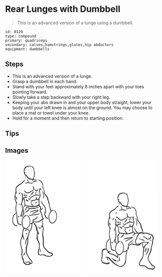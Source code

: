 # Rear Lunges with Dumbbell
> This is an advanced version of a lunge using a dumbbell.

``` 
id: 0129 
type: compound 
primary: quadriceps 
secondary: calves,hamstrings,glutes,hip abductors 
equipment: dumbbells 
``` 

## Steps

 - This is an advanced version of a lunge.
 - Grasp a dumbbell in each hand.
 - Stand with your feet approximately 8 inches apart with your toes pointing forward.
 - Slowly take a step backward with your right leg.
 - Keeping your abs drawn in and your upper body straight, lower your body until your left knee is almost on the ground. You may choose to place a mat or towel under your knee.
 - Hold for a moment and then return to starting position.

## Tips


## Images

<svg width="184pt" height="275pt" viewBox="0 0 184 275" xmlns="http://www.w3.org/2000/svg">
  <g fill="#FFF">
    <path d="M0 0h184v275H0V0m47.44 19.42c-3.13 3.88-2.12 9.03-1.52 13.55-.05 2.21 1.66 3.75 2.84 5.41-.14 3.61.05 7.23.73 10.79.01-3.61.31-7.21.09-10.82 2.71 1.83 3.43 5.17 5.54 7.47 3.32 2.15 7.23 3.26 11.17 3.35.44 1.47.96 2.92 1.53 4.35-.86 1.21-1.44 2.8-2.93 3.37-2.73-.72-5.44-1.48-8.26-1.79.46-3.47-2.01-6.16-3.85-8.79-.05.09-.16.28-.22.37 1.26 2.83 2.3 5.75 3.22 8.71-2.71.53-5.42 1-8.12 1.58 2.55 1.86 5.5.22 8.29.06 3.41-.36 6.57 1.39 9.97 1.22.45-1.03.91-2.05 1.37-3.08 3.29-1.08 6.65-2.01 10.14-2.09-2.64-3.24-6.48-.69-9.52.33.05-1.45.09-2.91.11-4.36 2.74.84 5.58 1.26 8.44 1.32l.06-1.54c-2.5-.14-5-.35-7.46-.81 1.79-4.08 2.19-8.56 2.99-12.89.73-4.19-1.63-8.04-1.93-12.15-.17-4.13-4.04-7.52-8.08-7.62-5.07-.47-11.19-.37-14.6 4.06m-8.89 38.4c-4.1 1.94-8.14 4.23-11.24 7.6-2.63 3.61-2.35 8.27-1.84 12.46-1.64 5.18-2.79 10.59-2.73 16.04-.06 5.28 5.05 9.56 3.51 14.97-1.54 6.66-1.57 13.69.39 20.27-8.17 4.12-10.24 14.59-8.63 22.88.99 5.11 5.19 11.01 11.11 9.55.12-.49.35-1.46.46-1.95-1.81.01-3.87.64-5.42-.63-3.61-2.76-5.42-7.5-5.18-11.98-.33-6.5 2.8-12.93 8.08-16.71 1.44 4.27.34 8.73.81 13.08 1.17 3.85 1.9 7.81 2.1 11.84 2.49 2.88 6.26 3.61 9.79 4.45-.25-.81-.51-1.61-.76-2.41-2.25-.78-4.99-.79-6.79-2.46-.54-4.07-1.43-8.06-2.73-11.96.41-5.39-.23-10.75-1.76-15.93-2.23-8.2-.43-16.64 1.33-24.73-.43.22-1.3.65-1.73.86-1.33-3.81-2.91-7.59-3.29-11.65.59.17 1.78.52 2.37.69-.11 2.21.13 4.44 1.09 6.45.4-1.68 1.08-3.35.99-5.11-.35-2.22-3.24-2.73-3.62-4.89.08-2.71.52-5.41 1.31-8.01l2 2.8c-.25-5-2.45-10.34-.32-15.19 2.71-4.14 7.35-6.37 11.5-8.75 3.1-3.49 6.95-6.36 9.58-10.25-4.54 1.37-7.08 5.62-10.38 8.67m39.93-8.64c3.97 2.25 9.18 3.6 10.9 8.35 2.51 3.88.1 8.8 2.39 12.7 1.57 3.02 2.35 6.37 2.37 9.78.22 5.23 5.8 7.7 7.12 12.52 1.88 5.96 3.73 11.96 5.39 17.99.31 4.63 2.12 8.9 3.28 13.34.43 0 1.29.01 1.72.02-5.21 5.59-7.31 13.64-5.83 21.1.65 3.64 2.18 7.63 5.63 9.44 2.78 1.47 6.27.63 8.43-1.55 4.69-4.58 6.36-11.52 5.83-17.9-.49-4.17-1.87-8.78-5.59-11.18-2.32-1.13-5.62-1.94-7.54.39-2.14-4.2-4.09-8.58-4.37-13.36-.31-5.68-2.97-10.82-3.87-16.39-.7-3.92-3.34-7-6.08-9.71-2.73-2.51-2.57-6.44-3.37-9.77-.44-2.78-1.96-5.2-2.67-7.89-.24-3.77.2-7.86-1.99-11.18-1.97-4.42-6.98-7.18-11.75-6.7M67.02 63.3c.58 3.85 2.3 7.64.73 11.52-3.71.96-7.1 2.61-10.26 4.75-4.81 2.05-8.34-2.56-11.96-4.84.56 3.77 4.39 5.85 7.62 7.11 4.93 1.42 7.99-3.6 12.38-4.52 2.39-.35 3.62-2.42 4.28-4.53 1.74-3.34-.77-6.92-2.79-9.49m15 11.56c.55 4.71 2.61 9.31 1.83 14.12-.76 2.73-2.53 5.02-3.89 7.48-.82-.03-2.48-.09-3.3-.11 0-.81.01-2.43.01-3.24-.66-1.04-1.31-2.08-1.94-3.14-.03 2.55.19 5.26-1.13 7.57-2.81.8-6.04-.18-8.49 1.9-1.3-.46-2.61-.9-3.92-1.32 1.29 1.22 2.48 3.72 4.65 2.72 3.45-1.01 7.28-.96 10.18-3.36l2.88 1.23 1.71-2.35c.19 4.43 1.13 8.79 1.19 13.22-5.97 2.64-12.74 4.67-19.26 3-4.63-.76-9.53-.18-13.62-2.98-.75-5.44-.28-11.19-3.33-16.06 2.62-.92 5.49-.49 8.21-.67-.76-.73-1.55-1.41-2.38-2.04-2.03.34-4.06.85-6.05-.08-.79 1.22-1.29 2.57-1.67 3.97l-.89.49c.03-3.1.45-6.19.24-9.29-.22-2.11-.98-4.87-3.73-4.25.61 2.41 2.38 4.63 1.88 7.23-.49 4.07-.1 8.18-.49 12.26-1.23 3.73-3.59 7.09-3.94 11.11.82-1.15 1.64-2.3 2.45-3.45 2.62 5.9 3.03 12.89.65 18.93-.97 2.69-.29 5.73-1.7 8.29-.18-1.19-.54-3.57-.72-4.75-.99 2.95-.36 6 .69 8.84.4-1.73.85-3.44 1.56-5.06.48 2.29 1.45 4.44 2.73 6.4.76-3.57-1.55-6.91-1.21-10.5.53-3.36 2.15-6.51 2.02-9.96.28-4.81-1.02-9.51-2.86-13.9 1.57-3.56 2.33-7.39 3.66-11.04l.39-.68c3.01 4.53 2.44 9.94 2.81 15.08-1.03 1.64-2.14 3.25-3.01 4.99-.34 7.7-.17 15.42-.41 23.13 3.16-5.32 2.65-11.91 1.1-17.65-.93-2.57.48-5.12 1.04-7.59l2.15.6-.12-2.96c2.56 1.29 5.02 3.17 8.01 3.16 4.35.09 8.59 1.3 12.93 1.26 4.26-.59 8.53-1.53 12.52-3.17 1.12 1.25 2.31 2.42 3.56 3.53.09 2.74-.66 5.38-1.03 8.06 1.65 4.54 4.17 8.81 4.75 13.68.16 2.21 1.34 4.09 2.51 5.91-4.38 1.72-7.16 6.12-11.9 7.1-3.41 1.2-6.81-.56-10.12-1.23 1.49 2.14 4.11 3.6 6.75 3.41 5.33-.23 10.36-2.76 14.08-6.52.06 4.71.41 9.41.5 14.12-.47-.21-1.41-.64-1.88-.86-.75 2.41-.79 6.05-3.68 6.93-2.57-.8-3.79-3.34-5.08-5.46.52 2.5 1.18 5.29 3.51 6.74 3.36.8 5.11-2.86 6.53-5.18.71 1.53 1.72 2.99 1.97 4.68-.06 2.96-1.39 5.76-1.28 8.74.12 3.37-1.13 6.73-.21 10.07 1.13 4.94 1.4 10.04 1.02 15.1-.41 4.42 1.01 8.7 2.04 12.93.93 1.54 2.5 2.55 3.73 3.83 2.8 2.51 4.56 6.05 7.77 8.13 2.92 2.3 7.67 1.23 9.5 5-1.88 1.06-3.64 2.34-5.62 3.2-2.67.14-5.33-.45-8.01-.34-2.68-1.7-5.55-3.53-8.89-3.06-3.23-.27-7.18 1.42-9.87-1-.87-4.93.7-9.94 1.67-14.76.21-6.01.88-12.7-2.93-17.82-2.3-5.96-2.82-12.75-1.41-19.02.35 1.54.72 3.07 1.11 4.61 3.33-3.1-.21-6.78-1.38-9.97-1.61-3.05-.37-6.78-2.19-9.73-2.33-3.79-3.95-8.4-8.18-10.52.11-1.92.18-3.84.25-5.76 2.02-.92 4.12-1.72 6.36-1.95 1.93-2.41 3.29-5.25 3.75-8.32-1.76 1.98-3.19 4.21-4.5 6.5-2.43.59-5.03 1.02-7.13 2.46-1.46 2.27.56 6.15-2.23 7.75-1.52 1.13-3.27 1.89-4.91 2.83 1.36-6.55.8-14.33-4.18-19.29-2.52-1.64-6.22-2.63-8.77-.52-5.22 4.27-7.23 11.34-7.41 17.85.59 4.27 1.33 9.23 4.97 12.05-3.38 5.69-3.31 12.46-4.13 18.82-1.75 5.23-3.93 10.43-4.53 15.97-.01 6.24 2.46 12.11 3.51 18.19.53 4.04.29 8.2-.7 12.15.65 2.26 1.47 4.51 1.57 6.89.16 3.13 2.41 5.67 2.75 8.78-.09 6.31 7.09 9.61 12.61 8.98 3.1.07 5.07-2.82 8.09-3.03 2.52-.19 2.13-3.06 1.75-4.83-1.3-2.25-2.7-4.49-4.61-6.29-2.72-2.54-3.99-6.13-5.98-9.19-3.79-6.17-3.03-13.8-2.19-20.67.34-3.45 2.45-6.42 2.87-9.85.29-4.38-.17-8.78.07-13.16.48-4.45 2.4-8.55 3.64-12.81.66-2.79 2.87-4.8 3.94-7.41 1.7-4.18 2.14-8.72 2.39-13.18.84-.78 1.69-1.56 2.53-2.34 1.93 5.09 6.83 9.07 6.47 14.88-.42 3.82 3.68 6.61 2.56 10.41-1.05 4.48-.93 9.09-1.38 13.63 1.91 5 5.26 9.5 5.93 14.93 1.57 8.04-4.55 15.62-1.97 23.63 2.8 2.32 6.58 2.38 9.96 1.63 4.45-1.27 7.55 3.43 11.82 3.36 2.8.11 5.78 1.03 8.38-.46 1.85-.97 4.55-1.23 5.32-3.48 1.56-2.28-1.5-3.95-2.63-5.65-5.45.31-9.32-3.7-12.44-7.61-1.66-2.39-5.23-3.35-5.71-6.47-2.41-9.17.31-18.93-2.59-28.03.08-4.68-.5-9.52 1.08-14.03 1.3-3.47-1.9-6.44-1.57-9.88.22-4.69-.19-9.37-.9-14 1.04-.49 2.09-.99 3.13-1.5-1.02-2.25-2.82-4.16-3.22-6.67-.86-6.13-4.93-11.39-4.89-17.71.59.74 1.18 1.5 1.76 2.26 1.73-1.71 4.11-3.05 4.74-5.58-1.96.84-3.68 2.13-4.95 3.86-.48-1.99-.57-4.04-.82-6.06-1.07-1.19-2.68-2.15-2.85-3.89-.97-4.54-.88-9.22-.75-13.85.05-3.47 2.55-6.32 2.86-9.74-.57-4.86-2.61-9.58-1.62-14.54 1.58.44 3.17.88 4.78 1.23-1-1.21-2.12-2.31-3.26-3.39-.19-.67-.58-2.03-.77-2.7-1 2.37-1.95 4.77-3.02 7.12m-11.25-2.68c.58 5.39 8.79 4.24 11.02.62-2.13.25-4.19.84-6.21 1.53-1.59-.74-3.18-1.5-4.81-2.15m19.03 3.19c.28 3.74 2.15 7.05 3.03 10.64.28 3.52-.86 7-.41 10.54 1.24-2.92 2.07-6.1 1.93-9.28-.64-4.23-2.36-8.25-4.55-11.9m-16.25 5c-.5-.26-1.5-.79-1.99-1.05.71.82 1.44 1.63 2.19 2.43.01 1.24.05 2.5-.08 3.74-3.05.65-5.75 2.09-8.34 3.77-1.06.62-1.95 1.85-3.3 1.76-1.66-.67-3.16-1.67-4.76-2.46.75 2.97 3.53 3.77 6.15 4.26 2-1.96 4.56-3.11 6.86-4.66.67-.05 2-.13 2.67-.17.38-.4 1.15-1.18 1.53-1.58 3.05.47 6.11.93 9.16 1.35-2.01-2.54-5.21-2.99-8.26-2.72-.42-1.45-.88-2.88-1.36-4.31.54-.52 1.6-1.57 2.13-2.09 1.3.45 2.62.87 3.94 1.25-1.15-.86-2.18-1.96-3.56-2.44-1.73-.11-2.19 1.79-2.98 2.92m-10.12 3.51c-1.15.85-1.97 2.03-2.64 3.28 1.68-.93 3.29-1.99 4.87-3.09 1.05-2.15 2.77-3.85 4.19-5.74-3.5-.63-4.68 3.38-6.42 5.55m-29.71-2.59c.01 1.16.02 2.31.02 3.47 1.58-1.6 3.22-3.15 4.72-4.83-1.59.4-3.17.88-4.74 1.36m11.54 5.98c2.82 1.91 6.09 1.99 9.24.87-1.72-3.75-7.62 1.52-8.04-3.6.68-.17 2.05-.49 2.73-.65l-1.39-1.55c-1.47 1.3-2.53 2.91-2.54 4.93m13.83 8.05c-.92-.05-2.76-.15-3.68-.19 1.47 3.39 6.5 2.75 7.04-.93-1.13.36-2.24.73-3.36 1.12m-8.63 1.12c-1.38 3.51 4.51 5.97 7.25 4.24-2.44-1.37-4.78-2.92-7.25-4.24m36.01 2.39c.75 2.99 1.7 5.96 3.11 8.7 2.21 2.82 4.93 5.31 6.52 8.58 1.37 3.31 1.81 6.99 1.22 10.52-.4-.06-1.2-.18-1.59-.24.05 3.68-1.05 7.52.81 10.97.53 2.71 2.25 4.67 4.98 5.31.5.72 1.01 1.43 1.52 2.15.48-.95.97-1.91 1.46-2.86-1.47-.63-3.03-1.1-4.43-1.89-1.1-2.27-2.38-4.56-2.83-7.06.35-3.74 2.36-7.2 1.86-11.03.09-4.79-2.36-9.1-5.6-12.45-3.27-2.92-4.15-7.46-7.03-10.7m-23.92 3.11c-.76 1.18.93 3.14 2.18 2.47.63-1.15-.91-3.32-2.18-2.47m13.03 1.4c-1.57.09-3.13 2.93-1.48 3.8 1.22-.29 3.2-3.17 1.48-3.8m-13.56 1.51c.52 3.71 3.33 7.72 7.49 7.4-2.58-2.38-5-4.93-7.49-7.4m-28.49 2.25c-.79.87.12 3.07 1.41 2.51.89-.88-.15-2.99-1.41-2.51M66.01 118c-5.07.46-9.74-1.74-14.51-3.06-1.34 2.92-3.69 6.29-1.74 9.48.45-2.71 1.33-5.31 2.82-7.63 1.83.66 3.67 1.32 5.49 2.03-1.69 5.06-7.21 6.32-10.36 10.05 4.96-1.26 10.61-4.14 11.67-9.67 7.06 1.83 14.51.3 21.08-2.55.19-.59.58-1.76.78-2.35-4.77 2.18-9.93 3.87-15.23 3.7m1.99 6.23c-3.01.82-6.36 1.41-8.36 4.07 6.82-1.39 13.39-4.35 20.46-4.28l-.05.37c-5.53 2.14-11.94 3.85-15.81 8.64 5.4-2.57 10.83-5.07 16.37-7.34.06-1.18.11-2.37.17-3.55-4.3.44-8.59 1.03-12.78 2.09m-9.79 10.44c-.03.34-.08 1.04-.1 1.38 4.38.31 8.62-1.1 12.99-1.07 4.46-.5 9.7-.26 12.84-4.07-8.39 2.36-17.14 2.63-25.73 3.76m-23.96 4.25c-.34-.46-1.02-1.39-1.36-1.85-3.39.77.81 6.08 1.36 1.85m-23.02 30.35c.61.48.61.48 0 0m73.88 47.97c-.47 2.99-.15 6.08 2.24 8.18-.5-2.64-1.24-5.27-1.04-7.98l-1.2-.2z"/>
    <path d="M50.97 19.11c3.74-2.7 8.52-2.71 12.92-2.46 1.88 1.9 4.44 3.58 4.85 6.45.8 4.94 2.7 9.92 1.32 14.96-.78 3.26-.41 8.93-5.03 8.95-4.04-.92-9.24-1.79-10.83-6.24-.93-2.98-4.41-3.52-6.15-5.84.28-1.69.83-3.31 1.25-4.96l-2.47.88c-.28-4.18.3-9.26 4.14-11.74zM110.24 128.39c1.59-2.58 4.53-3.71 7.03-5.19 9.4 5.67 9.18 19.82 2.48 27.48-1.88 2.43-5.46 3.33-8.16 1.75-2.61-1.64-3.62-4.8-4.36-7.62-.81-5.57-.35-11.7 3.01-16.42zM45.2 141.1c1.66-2.66 4.62-3.98 7.2-5.56 7.96 4.74 8.77 15.47 5.68 23.38-1.4 3.82-4.57 7.98-9.12 7.49-4.07-.69-5.96-4.96-6.74-8.56-.75-5.68-.38-11.9 2.98-16.75z"/>
    <path d="M60.22 156.63c1.44.08 2.89.14 4.34.15-.6 6.03-2.18 12-5.73 17-1.24-1.85-2.29-3.82-3.23-5.84-.88.65-1.75 1.3-2.62 1.96l-4.26.09c-.16 1.87-.3 3.73-.21 5.61.48-1.15.95-2.29 1.39-3.45 1.98-.44 3.95-.91 5.9-1.45.2.7.6 2.1.8 2.81.47.16 1.4.5 1.86.67-2.28 6.36-3.55 13.17-7.15 18.97-2.6 4.32-2.74 9.52-2.12 14.39 1.41-2.28 1.5-4.99 1.67-7.58.18-2.94 1.77-5.51 2.97-8.12.36 4.65 1.04 9.62-1.14 13.97-3.06 6.02-3.24 13.15-1.93 19.67 1.14 5.72 4.64 10.47 7.46 15.45 2.45 3.03 5.34 5.79 6.97 9.4-1.86 1.92-4.23.79-5.26-1.27-.87-2.04-3.27-.97-4.91-1-2.53.44-5.44-.53-7.55 1.34 3.48.72 7.03.85 10.54.28.54.38 1.61 1.16 2.14 1.54-2.06 1.34-4.31 3.45-6.99 2.61-2.83-.5-5.18-2.25-6.93-4.45-.29-6.15-3.86-11.47-5.04-17.43.21-2.65 1.08-5.24.94-7.92.18-7.93-4.52-15.07-4.13-23.02.23-4.96 2.08-9.71 4.37-14.06 1.32 2.92 1.53 6.65 4.25 8.74-1.23-5.57-3.26-11.01-3.61-16.74.18-3.37 1.24-6.64 2.47-9.76 1.33-2.28 4.37-.44 6.44-1.16 4.73-1.78 7.1-6.81 8.3-11.4m-9.7 22.66c-1.2 3.17 3.18 2.16 4.81 1.47-1.55-.65-3.14-1.25-4.81-1.47m-6.76 54.77c2.93-2.15 4.27-5.59 5.65-8.81-3.5 1.44-4.68 5.49-5.65 8.81z"/>
  </g>
  <g fill="#333">
    <path d="M47.44 19.42c3.41-4.43 9.53-4.53 14.6-4.06 4.04.1 7.91 3.49 8.08 7.62.3 4.11 2.66 7.96 1.93 12.15-.8 4.33-1.2 8.81-2.99 12.89 2.46.46 4.96.67 7.46.81l-.06 1.54c-2.86-.06-5.7-.48-8.44-1.32-.02 1.45-.06 2.91-.11 4.36 3.04-1.02 6.88-3.57 9.52-.33-3.49.08-6.85 1.01-10.14 2.09-.46 1.03-.92 2.05-1.37 3.08-3.4.17-6.56-1.58-9.97-1.22-2.79.16-5.74 1.8-8.29-.06 2.7-.58 5.41-1.05 8.12-1.58-.92-2.96-1.96-5.88-3.22-8.71.06-.09.17-.28.22-.37 1.84 2.63 4.31 5.32 3.85 8.79 2.82.31 5.53 1.07 8.26 1.79 1.49-.57 2.07-2.16 2.93-3.37-.57-1.43-1.09-2.88-1.53-4.35-3.94-.09-7.85-1.2-11.17-3.35-2.11-2.3-2.83-5.64-5.54-7.47.22 3.61-.08 7.21-.09 10.82-.68-3.56-.87-7.18-.73-10.79-1.18-1.66-2.89-3.2-2.84-5.41-.6-4.52-1.61-9.67 1.52-13.55m3.53-.31c-3.84 2.48-4.42 7.56-4.14 11.74l2.47-.88c-.42 1.65-.97 3.27-1.25 4.96 1.74 2.32 5.22 2.86 6.15 5.84 1.59 4.45 6.79 5.32 10.83 6.24 4.62-.02 4.25-5.69 5.03-8.95 1.38-5.04-.52-10.02-1.32-14.96-.41-2.87-2.97-4.55-4.85-6.45-4.4-.25-9.18-.24-12.92 2.46z"/>
    <path d="M38.55 57.82c3.3-3.05 5.84-7.3 10.38-8.67-2.63 3.89-6.48 6.76-9.58 10.25-4.15 2.38-8.79 4.61-11.5 8.75-2.13 4.85.07 10.19.32 15.19l-2-2.8c-.79 2.6-1.23 5.3-1.31 8.01.38 2.16 3.27 2.67 3.62 4.89.09 1.76-.59 3.43-.99 5.11-.96-2.01-1.2-4.24-1.09-6.45-.59-.17-1.78-.52-2.37-.69.38 4.06 1.96 7.84 3.29 11.65.43-.21 1.3-.64 1.73-.86-1.76 8.09-3.56 16.53-1.33 24.73 1.53 5.18 2.17 10.54 1.76 15.93 1.3 3.9 2.19 7.89 2.73 11.96 1.8 1.67 4.54 1.68 6.79 2.46.25.8.51 1.6.76 2.41-3.53-.84-7.3-1.57-9.79-4.45-.2-4.03-.93-7.99-2.1-11.84-.47-4.35.63-8.81-.81-13.08-5.28 3.78-8.41 10.21-8.08 16.71-.24 4.48 1.57 9.22 5.18 11.98 1.55 1.27 3.61.64 5.42.63-.11.49-.34 1.46-.46 1.95-5.92 1.46-10.12-4.44-11.11-9.55-1.61-8.29.46-18.76 8.63-22.88-1.96-6.58-1.93-13.61-.39-20.27 1.54-5.41-3.57-9.69-3.51-14.97-.06-5.45 1.09-10.86 2.73-16.04-.51-4.19-.79-8.85 1.84-12.46 3.1-3.37 7.14-5.66 11.24-7.6zM78.48 49.18c4.77-.48 9.78 2.28 11.75 6.7 2.19 3.32 1.75 7.41 1.99 11.18.71 2.69 2.23 5.11 2.67 7.89.8 3.33.64 7.26 3.37 9.77 2.74 2.71 5.38 5.79 6.08 9.71.9 5.57 3.56 10.71 3.87 16.39.28 4.78 2.23 9.16 4.37 13.36 1.92-2.33 5.22-1.52 7.54-.39 3.72 2.4 5.1 7.01 5.59 11.18.53 6.38-1.14 13.32-5.83 17.9-2.16 2.18-5.65 3.02-8.43 1.55-3.45-1.81-4.98-5.8-5.63-9.44-1.48-7.46.62-15.51 5.83-21.1-.43-.01-1.29-.02-1.72-.02-1.16-4.44-2.97-8.71-3.28-13.34-1.66-6.03-3.51-12.03-5.39-17.99-1.32-4.82-6.9-7.29-7.12-12.52-.02-3.41-.8-6.76-2.37-9.78-2.29-3.9.12-8.82-2.39-12.7-1.72-4.75-6.93-6.1-10.9-8.35m31.76 79.21c-3.36 4.72-3.82 10.85-3.01 16.42.74 2.82 1.75 5.98 4.36 7.62 2.7 1.58 6.28.68 8.16-1.75 6.7-7.66 6.92-21.81-2.48-27.48-2.5 1.48-5.44 2.61-7.03 5.19z"/>
    <path d="M67.02 63.3c2.02 2.57 4.53 6.15 2.79 9.49-.66 2.11-1.89 4.18-4.28 4.53-4.39.92-7.45 5.94-12.38 4.52-3.23-1.26-7.06-3.34-7.62-7.11 3.62 2.28 7.15 6.89 11.96 4.84 3.16-2.14 6.55-3.79 10.26-4.75 1.57-3.88-.15-7.67-.73-11.52z"/>
    <path d="M82.02 74.86c1.07-2.35 2.02-4.75 3.02-7.12.19.67.58 2.03.77 2.7 1.14 1.08 2.26 2.18 3.26 3.39-1.61-.35-3.2-.79-4.78-1.23-.99 4.96 1.05 9.68 1.62 14.54-.31 3.42-2.81 6.27-2.86 9.74-.13 4.63-.22 9.31.75 13.85.17 1.74 1.78 2.7 2.85 3.89.25 2.02.34 4.07.82 6.06 1.27-1.73 2.99-3.02 4.95-3.86-.63 2.53-3.01 3.87-4.74 5.58-.58-.76-1.17-1.52-1.76-2.26-.04 6.32 4.03 11.58 4.89 17.71.4 2.51 2.2 4.42 3.22 6.67-1.04.51-2.09 1.01-3.13 1.5.71 4.63 1.12 9.31.9 14-.33 3.44 2.87 6.41 1.57 9.88-1.58 4.51-1 9.35-1.08 14.03 2.9 9.1.18 18.86 2.59 28.03.48 3.12 4.05 4.08 5.71 6.47 3.12 3.91 6.99 7.92 12.44 7.61 1.13 1.7 4.19 3.37 2.63 5.65-.77 2.25-3.47 2.51-5.32 3.48-2.6 1.49-5.58.57-8.38.46-4.27.07-7.37-4.63-11.82-3.36-3.38.75-7.16.69-9.96-1.63-2.58-8.01 3.54-15.59 1.97-23.63-.67-5.43-4.02-9.93-5.93-14.93.45-4.54.33-9.15 1.38-13.63 1.12-3.8-2.98-6.59-2.56-10.41.36-5.81-4.54-9.79-6.47-14.88-.84.78-1.69 1.56-2.53 2.34-.25 4.46-.69 9-2.39 13.18-1.07 2.61-3.28 4.62-3.94 7.41-1.24 4.26-3.16 8.36-3.64 12.81-.24 4.38.22 8.78-.07 13.16-.42 3.43-2.53 6.4-2.87 9.85-.84 6.87-1.6 14.5 2.19 20.67 1.99 3.06 3.26 6.65 5.98 9.19 1.91 1.8 3.31 4.04 4.61 6.29.38 1.77.77 4.64-1.75 4.83-3.02.21-4.99 3.1-8.09 3.03-5.52.63-12.7-2.67-12.61-8.98-.34-3.11-2.59-5.65-2.75-8.78-.1-2.38-.92-4.63-1.57-6.89.99-3.95 1.23-8.11.7-12.15-1.05-6.08-3.52-11.95-3.51-18.19.6-5.54 2.78-10.74 4.53-15.97.82-6.36.75-13.13 4.13-18.82-3.64-2.82-4.38-7.78-4.97-12.05.18-6.51 2.19-13.58 7.41-17.85 2.55-2.11 6.25-1.12 8.77.52 4.98 4.96 5.54 12.74 4.18 19.29 1.64-.94 3.39-1.7 4.91-2.83 2.79-1.6.77-5.48 2.23-7.75 2.1-1.44 4.7-1.87 7.13-2.46 1.31-2.29 2.74-4.52 4.5-6.5-.46 3.07-1.82 5.91-3.75 8.32-2.24.23-4.34 1.03-6.36 1.95-.07 1.92-.14 3.84-.25 5.76 4.23 2.12 5.85 6.73 8.18 10.52 1.82 2.95.58 6.68 2.19 9.73 1.17 3.19 4.71 6.87 1.38 9.97-.39-1.54-.76-3.07-1.11-4.61-1.41 6.27-.89 13.06 1.41 19.02 3.81 5.12 3.14 11.81 2.93 17.82-.97 4.82-2.54 9.83-1.67 14.76 2.69 2.42 6.64.73 9.87 1 3.34-.47 6.21 1.36 8.89 3.06 2.68-.11 5.34.48 8.01.34 1.98-.86 3.74-2.14 5.62-3.2-1.83-3.77-6.58-2.7-9.5-5-3.21-2.08-4.97-5.62-7.77-8.13-1.23-1.28-2.8-2.29-3.73-3.83-1.03-4.23-2.45-8.51-2.04-12.93.38-5.06.11-10.16-1.02-15.1-.92-3.34.33-6.7.21-10.07-.11-2.98 1.22-5.78 1.28-8.74-.25-1.69-1.26-3.15-1.97-4.68-1.42 2.32-3.17 5.98-6.53 5.18-2.33-1.45-2.99-4.24-3.51-6.74 1.29 2.12 2.51 4.66 5.08 5.46 2.89-.88 2.93-4.52 3.68-6.93.47.22 1.41.65 1.88.86-.09-4.71-.44-9.41-.5-14.12-3.72 3.76-8.75 6.29-14.08 6.52-2.64.19-5.26-1.27-6.75-3.41 3.31.67 6.71 2.43 10.12 1.23 4.74-.98 7.52-5.38 11.9-7.1-1.17-1.82-2.35-3.7-2.51-5.91-.58-4.87-3.1-9.14-4.75-13.68.37-2.68 1.12-5.32 1.03-8.06a43.913 43.913 0 0 1-3.56-3.53c-3.99 1.64-8.26 2.58-12.52 3.17-4.34.04-8.58-1.17-12.93-1.26-2.99.01-5.45-1.87-8.01-3.16l.12 2.96-2.15-.6c-.56 2.47-1.97 5.02-1.04 7.59 1.55 5.74 2.06 12.33-1.1 17.65.24-7.71.07-15.43.41-23.13.87-1.74 1.98-3.35 3.01-4.99-.37-5.14.2-10.55-2.81-15.08l-.39.68c-1.33 3.65-2.09 7.48-3.66 11.04 1.84 4.39 3.14 9.09 2.86 13.9.13 3.45-1.49 6.6-2.02 9.96-.34 3.59 1.97 6.93 1.21 10.5-1.28-1.96-2.25-4.11-2.73-6.4-.71 1.62-1.16 3.33-1.56 5.06-1.05-2.84-1.68-5.89-.69-8.84.18 1.18.54 3.56.72 4.75 1.41-2.56.73-5.6 1.7-8.29 2.38-6.04 1.97-13.03-.65-18.93-.81 1.15-1.63 2.3-2.45 3.45.35-4.02 2.71-7.38 3.94-11.11.39-4.08 0-8.19.49-12.26.5-2.6-1.27-4.82-1.88-7.23 2.75-.62 3.51 2.14 3.73 4.25.21 3.1-.21 6.19-.24 9.29l.89-.49c.38-1.4.88-2.75 1.67-3.97 1.99.93 4.02.42 6.05.08.83.63 1.62 1.31 2.38 2.04-2.72.18-5.59-.25-8.21.67 3.05 4.87 2.58 10.62 3.33 16.06 4.09 2.8 8.99 2.22 13.62 2.98 6.52 1.67 13.29-.36 19.26-3-.06-4.43-1-8.79-1.19-13.22l-1.71 2.35-2.88-1.23c-2.9 2.4-6.73 2.35-10.18 3.36-2.17 1-3.36-1.5-4.65-2.72 1.31.42 2.62.86 3.92 1.32 2.45-2.08 5.68-1.1 8.49-1.9 1.32-2.31 1.1-5.02 1.13-7.57.63 1.06 1.28 2.1 1.94 3.14 0 .81-.01 2.43-.01 3.24.82.02 2.48.08 3.3.11 1.36-2.46 3.13-4.75 3.89-7.48.78-4.81-1.28-9.41-1.83-14.12M45.2 141.1c-3.36 4.85-3.73 11.07-2.98 16.75.78 3.6 2.67 7.87 6.74 8.56 4.55.49 7.72-3.67 9.12-7.49 3.09-7.91 2.28-18.64-5.68-23.38-2.58 1.58-5.54 2.9-7.2 5.56m15.02 15.53c-1.2 4.59-3.57 9.62-8.3 11.4-2.07.72-5.11-1.12-6.44 1.16-1.23 3.12-2.29 6.39-2.47 9.76.35 5.73 2.38 11.17 3.61 16.74-2.72-2.09-2.93-5.82-4.25-8.74-2.29 4.35-4.14 9.1-4.37 14.06-.39 7.95 4.31 15.09 4.13 23.02.14 2.68-.73 5.27-.94 7.92 1.18 5.96 4.75 11.28 5.04 17.43 1.75 2.2 4.1 3.95 6.93 4.45 2.68.84 4.93-1.27 6.99-2.61-.53-.38-1.6-1.16-2.14-1.54-3.51.57-7.06.44-10.54-.28 2.11-1.87 5.02-.9 7.55-1.34 1.64.03 4.04-1.04 4.91 1 1.03 2.06 3.4 3.19 5.26 1.27-1.63-3.61-4.52-6.37-6.97-9.4-2.82-4.98-6.32-9.73-7.46-15.45-1.31-6.52-1.13-13.65 1.93-19.67 2.18-4.35 1.5-9.32 1.14-13.97-1.2 2.61-2.79 5.18-2.97 8.12-.17 2.59-.26 5.3-1.67 7.58-.62-4.87-.48-10.07 2.12-14.39 3.6-5.8 4.87-12.61 7.15-18.97-.46-.17-1.39-.51-1.86-.67-.2-.71-.6-2.11-.8-2.81-1.95.54-3.92 1.01-5.9 1.45-.44 1.16-.91 2.3-1.39 3.45-.09-1.88.05-3.74.21-5.61l4.26-.09c.87-.66 1.74-1.31 2.62-1.96.94 2.02 1.99 3.99 3.23 5.84 3.55-5 5.13-10.97 5.73-17-1.45-.01-2.9-.07-4.34-.15z"/>
    <path d="M70.77 72.18c1.63.65 3.22 1.41 4.81 2.15 2.02-.69 4.08-1.28 6.21-1.53-2.23 3.62-10.44 4.77-11.02-.62zM89.8 75.37c2.19 3.65 3.91 7.67 4.55 11.9.14 3.18-.69 6.36-1.93 9.28-.45-3.54.69-7.02.41-10.54-.88-3.59-2.75-6.9-3.03-10.64zM73.55 80.37c.79-1.13 1.25-3.03 2.98-2.92 1.38.48 2.41 1.58 3.56 2.44-1.32-.38-2.64-.8-3.94-1.25-.53.52-1.59 1.57-2.13 2.09.48 1.43.94 2.86 1.36 4.31 3.05-.27 6.25.18 8.26 2.72-3.05-.42-6.11-.88-9.16-1.35-.38.4-1.15 1.18-1.53 1.58-.67.04-2 .12-2.67.17-2.3 1.55-4.86 2.7-6.86 4.66-2.62-.49-5.4-1.29-6.15-4.26 1.6.79 3.1 1.79 4.76 2.46 1.35.09 2.24-1.14 3.3-1.76 2.59-1.68 5.29-3.12 8.34-3.77.13-1.24.09-2.5.08-3.74-.75-.8-1.48-1.61-2.19-2.43.49.26 1.49.79 1.99 1.05z"/>
    <path d="M63.43 83.88c1.74-2.17 2.92-6.18 6.42-5.55-1.42 1.89-3.14 3.59-4.19 5.74-1.58 1.1-3.19 2.16-4.87 3.09.67-1.25 1.49-2.43 2.64-3.28zM33.72 81.29c1.57-.48 3.15-.96 4.74-1.36-1.5 1.68-3.14 3.23-4.72 4.83 0-1.16-.01-2.31-.02-3.47zM45.26 87.27c.01-2.02 1.07-3.63 2.54-4.93l1.39 1.55c-.68.16-2.05.48-2.73.65.42 5.12 6.32-.15 8.04 3.6-3.15 1.12-6.42 1.04-9.24-.87zM59.09 95.32c1.12-.39 2.23-.76 3.36-1.12-.54 3.68-5.57 4.32-7.04.93.92.04 2.76.14 3.68.19zM50.46 96.44c2.47 1.32 4.81 2.87 7.25 4.24-2.74 1.73-8.63-.73-7.25-4.24zM86.47 98.83c2.88 3.24 3.76 7.78 7.03 10.7 3.24 3.35 5.69 7.66 5.6 12.45.5 3.83-1.51 7.29-1.86 11.03.45 2.5 1.73 4.79 2.83 7.06 1.4.79 2.96 1.26 4.43 1.89-.49.95-.98 1.91-1.46 2.86-.51-.72-1.02-1.43-1.52-2.15-2.73-.64-4.45-2.6-4.98-5.31-1.86-3.45-.76-7.29-.81-10.97.39.06 1.19.18 1.59.24.59-3.53.15-7.21-1.22-10.52-1.59-3.27-4.31-5.76-6.52-8.58-1.41-2.74-2.36-5.71-3.11-8.7zM62.55 101.94c1.27-.85 2.81 1.32 2.18 2.47-1.25.67-2.94-1.29-2.18-2.47zM75.58 103.34c1.72.63-.26 3.51-1.48 3.8-1.65-.87-.09-3.71 1.48-3.8zM62.02 104.85c2.49 2.47 4.91 5.02 7.49 7.4-4.16.32-6.97-3.69-7.49-7.4zM33.53 107.1c1.26-.48 2.3 1.63 1.41 2.51-1.29.56-2.2-1.64-1.41-2.51zM66.01 118c5.3.17 10.46-1.52 15.23-3.7-.2.59-.59 1.76-.78 2.35-6.57 2.85-14.02 4.38-21.08 2.55-1.06 5.53-6.71 8.41-11.67 9.67 3.15-3.73 8.67-4.99 10.36-10.05-1.82-.71-3.66-1.37-5.49-2.03-1.49 2.32-2.37 4.92-2.82 7.63-1.95-3.19.4-6.56 1.74-9.48 4.77 1.32 9.44 3.52 14.51 3.06zM68 124.23c4.19-1.06 8.48-1.65 12.78-2.09-.06 1.18-.11 2.37-.17 3.55-5.54 2.27-10.97 4.77-16.37 7.34 3.87-4.79 10.28-6.5 15.81-8.64l.05-.37c-7.07-.07-13.64 2.89-20.46 4.28 2-2.66 5.35-3.25 8.36-4.07zM58.21 134.67c8.59-1.13 17.34-1.4 25.73-3.76-3.14 3.81-8.38 3.57-12.84 4.07-4.37-.03-8.61 1.38-12.99 1.07.02-.34.07-1.04.1-1.38zM34.25 138.92c-.55 4.23-4.75-1.08-1.36-1.85.34.46 1.02 1.39 1.36 1.85zM11.23 169.27c.61.48.61.48 0 0zM50.52 179.29c1.67.22 3.26.82 4.81 1.47-1.63.69-6.01 1.7-4.81-1.47zM85.11 217.24l1.2.2c-.2 2.71.54 5.34 1.04 7.98-2.39-2.1-2.71-5.19-2.24-8.18zM43.76 234.06c.97-3.32 2.15-7.37 5.65-8.81-1.38 3.22-2.72 6.66-5.65 8.81z"/>
  </g>
</svg>

<svg width="184pt" height="275pt" viewBox="0 0 184 275" xmlns="http://www.w3.org/2000/svg">
  <g fill="#FFF">
    <path d="M0 0h184v275H0V0m87.53 86.38c-2.28 3.9-.92 8.52-.52 12.71.11 2 1.92 3.27 2.71 5 .15 2.08.05 4.18.11 6.27 1.87-1.7.43-4.32.54-6.43 1.39 1.17 2.53 2.58 3.4 4.16 2.51 4.94 8.49 6.89 13.72 6.69.32 2.12.77 4.22 1.16 6.32-1.16.54-2.33 1.08-3.49 1.62-2.47-1.23-5.2-1.7-7.93-1.91.15-.61.47-1.83.62-2.44-1.23-2.45-2.9-4.61-4.92-6.45 1.56 2.84 2.89 5.81 3.89 8.9-2.67.83-5.43 1.34-8.14 1.99 3.56 2.17 7.56-1.06 11.36.19 2.26.16 5.19 2.29 6.99.06 2.8-3.98 8.19-4.85 12.63-3.49-.12-.45-.36-1.33-.48-1.77-3.6-1.24-7.24-.25-10.6 1.23.14-1.06.43-3.19.57-4.26 3.03 1.19 6.3 1.72 9.47.71-2.72-1.24-5.76-1.27-8.64-1.89 1.88-3.92 2.29-8.3 2.92-12.54.78-4.49-1.48-8.66-1.86-13.06-.34-3.99-4.19-6.9-8.03-7.15-5.54-1.26-12.6.16-15.48 5.54m-8.43 33.64c-4.04 2.02-8.4 3.99-11.37 7.57-2.49 3.67-2.04 8.22-1.83 12.42-1.29 5.24-3.06 10.48-2.98 15.97-.15 5.36 5.27 9.49 3.87 15.03-1.48 7.03-1.56 14.44.47 21.38-7.51 3.1-9.57 12.32-9.26 19.64.47 4.07 1.32 9.23 5.31 11.27-.78.48-1.57.94-2.36 1.4 2.85 2.68 6.09 5.24 10.06 5.86 6.23.95 11.79 4.58 15.94 9.22-.23-2.83 2.05-7.47-1.88-8.54.24 1.5.51 3 .81 4.5-4.13-3.1-8.52-6.55-13.89-6.88-3.06-.15-5.7-1.88-7.8-4 2.23.28 5.11.95 6.35-1.51-2.65-.23-5.9.23-7.68-2.24-4.47-5.47-4.03-13.52-1.74-19.83 1.09-3.56 4.28-5.64 6.8-8.11 1.18 5.29-.88 10.84 1.19 15.95 1.55 3.91-.15 9 3.79 11.77 2.52.47 5 1.09 7.53 1.52-1.03-3.77-5.86-2.33-8.1-4.72-.09-5.7-2.97-10.97-2.27-16.71.28-6.21-2.73-11.96-2.92-18.13-.47-6.38 1.52-12.53 2.45-18.77l-1.76 1.84c-.81-2.98-2.19-5.79-2.8-8.82-.51-4.64.87-9.2 1.22-13.8l.75.18c.41.47 1.25 1.41 1.67 1.89-.28-3.78-1.3-7.49-1.32-11.27.41-5.69 5.74-9.24 10.55-11.21 2.64-.92 3.6-3.8 5.57-5.54 1.94-2.06 5.17-3.17 5.68-6.27-4.05 2.12-7.32 5.31-10.05 8.94m39.55-5.72c2.47 2.12 5.78 2.82 8.42 4.66 2.42 3.11 4.03 7 3.63 11.01-.53 4.95 3.38 9.04 3.15 13.99-.34 3.82 2.44 6.78 4.76 9.45 2.18 2.4 3.05 5.63 3.74 8.72.84 3.69 2.3 7.19 3.42 10.8.41 1.67 1.43 3.1 2.7 4.24-.15-3.9-1.64-7.53-2.7-11.23-1.12-3.7-1.7-7.6-3.58-11.03-1.43-2.78-4.36-4.41-5.75-7.21-1.05-2.91-.96-6.11-2.11-8.99-.8-2.54-2.36-4.94-2.21-7.69.04-3.46-.06-7.1-1.98-10.11-1.83-4.47-6.95-6.52-11.49-6.61m-36.17 14.22c-.47 1.24-1.01 2.54-.59 3.88.98-1.28 1.95-2.57 2.91-3.88h-2.32m25.58.46c.23 3.9 2.85 7.84.43 11.56-2.42 1.36-5.53 1.25-7.48 3.42-2.47 2.45-6.98 2.99-9.54.4-2.73-2.56-5.79-4.7-9.15-6.33.19.84.38 1.68.58 2.53 4.41 1.38 6.73 6 11.15 7.34 2.7.5 5.63-.32 7.61-2.24 2.43-2.39 6.12-2.53 8.73-4.68l-1.01-1.25c1.04.08 2.08.17 3.12.29 2.88 2.69 7.68 1.53 10.28-.98-2.27.11-4.47.73-6.73.93-1.63-.54-3.06-1.53-4.58-2.3.01-3.22-1.33-6.28-3.41-8.69m15.03 11.05c-.73 4.48 2.33 8.49 1.94 12.96.08 3.59-2.77 6.29-3.88 9.55l-3.54-.32c.02-.78.08-2.34.11-3.11-.72-1.03-1.43-2.05-2.11-3.1.12 2.58.39 5.32-1.07 7.61-2.82.58-5.94-.17-8.35 1.79-1.42-.42-2.82-.85-4.25-1.21 1.27 1.32 2.75 3.51 4.88 2.67 3.4-1.18 7.3-.93 10.18-3.39.91.38 1.82.77 2.73 1.16.55-.43 1.67-1.28 2.22-1.71-.3 4.31.4 8.57.83 12.84-4.11 2.3-8.82 2.78-13.29 4l.48-2.44c-2.91-1.48-4.54-4.42-7.07-6.36.22 3.32 2.77 6.53 6.01 7.32-1.22.41-2.41 1.41-3.78.83-4.07-.95-8.33-.41-12.33-1.69-.43.61-.85 1.23-1.27 1.86 5.38 1.48 11.01 1.52 16.5 2.35 5.96-.57 12.65-1.14 17.2-5.5.35 1.53.76 3.06 1.21 4.57-1.68 1.35-3.28 2.82-4.53 4.6 1.75-.54 3.22-1.62 4.63-2.74 3.29-2.57 7.58-2.89 11.53-3.64-1.71 1.94-3.43 3.97-4.26 6.47-1.38 4.28-3.99 8.12-4.79 12.59-.6 3.27 1.64 6.12 3.74 8.35 1.9-.18 3.82-.23 5.73-.09-3.04 2.34-6.38-.31-9.5-.98-4.64-.58-9.66-2.03-13.69 1.22-.68-.46-1.35-.92-2.01-1.38 4.71-3.33 8.65-7.58 13-11.34-3.54.89-5.87 3.83-8.68 5.92-2.51 1.8-4.23 4.4-6.28 6.66.74.52 1.51.99 2.26 1.5-2.48 2.82-2.87 6.6-2.85 10.2-3.1 2.89-6.92 4.93-11.19 5.33 2.72-6.41 2.71-14.13-.51-20.36-1.32-2.77-4.27-4.18-7.18-4.59-1.27-.02-3.86 1.59-3.79-.64.76-4.23-.33-8.5.18-12.72 1.2-2.43 2.8-4.66 3.67-7.26-3.17 1.53-5.2 4.78-5.74 8.19-.48 4.32.8 8.67.02 13.01 1.91 1.5-.85 3.03-1.35 4.47-3.43-3.05-3.92-8.27-2.75-12.47 1.96-5.82 1.62-12.27-.26-18.06-2.06-4.53 1.63-8.9 1.55-13.51 1.31 1.5 2.6 3.05 3.4 4.9 2.46 4.38-.2 9.83 2.7 14.11.88-.41 1.77-.82 2.66-1.22-.58-.59-1.74-1.78-2.32-2.38-.81-5.12-.13-10.63-3.29-15.15 2.37-1.38 5.24-.48 7.82-.38-.81-1.07-1.63-2.12-2.46-3.16-.48.42-1.45 1.27-1.94 1.69l-3.95-1.4c.13.59.4 1.77.53 2.36l-3.56-1.68c-.03-3.89 1.29-8.1-.58-11.76-.41-.98-1.16-1.39-2.24-1.21-.58 2.35 2.14 4.31 1.38 6.77-.59 3.34-.44 6.72-.31 10.1.21 4.8-3.24 8.63-4.06 13.22.89-.93 1.77-1.87 2.62-2.83 2.37 6.2 2.56 13.25.46 19.55-.3 1.9-.99 3.8-2.82 4.73-.53 2.67.2 5.22 1.89 7.31-.17-2.47-.47-4.94-.79-7.39.36.08 1.09.23 1.45.3-.1 2.74.99 5.26 2.21 7.64l-1.16.73c.75-.23 2.25-.68 3-.91-3.39 6.11-4.23 13.47-2.57 20.23 1.1 4.05 4.05 7.82 8.31 8.78-.01.43-.04 1.3-.06 1.74.18-.62.38-1.23.6-1.83 4.36-.78 8.13-4.45 8.8-8.83.46.63.91 1.26 1.37 1.9 2.87-.7 5.67-1.68 8.17-3.28-1.03 4.96-3.08 9.78-2.76 14.94a35.24 35.24 0 0 1-4.18 17.65c-2.69 2.71-6.64 4.93-10.58 4.12-9.15-3.74-16.37-10.85-22.69-18.25-3.03-3.63-8.18-5.43-12.63-3.36l4.6.75c.51 2.96 1.07 5.98 2.59 8.62.28-2.72-.44-5.38-.95-8.02 5.98 4.36 9.68 11.29 16.19 15.06 4.04 3.57 9.06 5.43 14.09 7.1 5.46.45 9.81-3.45 12.57-7.74 2.94-5.51 1.97-11.92 2.48-17.9.23-4.8 2.62-9.22 2.41-14.08 1.32-1.89 4.01-3.38 3.61-6.01-.34-2.6.51-5.06 1.79-7.28 1.62-.51 3.21-1.08 4.8-1.66 4.67.78 9.36 1.38 13.87 2.9 5.44 1.57 8.54-3.85 12.19-6.65-.53 4.49.43 9.05 2.95 12.82-1.71 7.53.45 15.67-2.88 22.82-4.02 4.97-7.09 10.69-8.2 17.04 1.96 4.64 7.92 4.14 12.11 4.25 3.68.07 5.53 3.75 8.52 5.28 3.16 2.03 7.08 1.42 10.52 2.61 2.61 1.17 5.56-.37 6.55-2.94l1.53 1.33c.42-2.25.46-4.79-1-6.7-1.9-1.5-4.61-1.8-6.15-3.77-1.75-2.25-3.22-4.71-5.15-6.81-2.32-2.73-4.46-6.4-3.16-10.08.86-6.33 5.38-11.33 6.84-17.47.71-3.15.38-6.44 1.25-9.56.8-3.7 2.95-7.14 2.62-11.04-.5-3.55 2.55-6.65 1.39-10.22-.39-3.82-2.59-8.32-6.8-8.86-2.85-.38-5.25-2.07-7.96-2.86-3.69-1.29-7.6-.19-11.39-.53-3.55-2.44-7.92.09-11.79.25-4.63-3.65-6.3-9.39-9.59-14.04 1.16 5.24 3.22 10.42 7.09 14.26-1.45.37-2.91.74-4.36 1.12-1.19-2.23-2.88-4.11-5.06-5.4-.01-4.25-.66-8.58.27-12.77 1.2-3.6 3.79-7.18 2.2-11.11-1.36-4.24-1.56-8.66-.98-13.06-.9.97-1.89 1.91-2.33 3.19m9.66 12.49c-.17 3.06-.87 6.09-.55 9.17 1.23-2.5 1.88-5.28 2.03-8.05-.52-4.54-2.43-8.78-3.96-13.05-.58 4.21 2.15 7.85 2.48 11.93m-58.13-8.82c-.3 1.21-.51 2.42-.64 3.66 1.75-1.58 3.46-3.21 4.94-5.05-1.43.35-3.2.28-4.3 1.39m40.08 1.98c-.93.08-1.87.16-2.8.25.65.29 1.96.86 2.61 1.15.15 1.49.51 3.02.11 4.51-1.37.53-2.85.64-4.29.85-.38.47-1.14 1.43-1.51 1.9-.89.22-1.78.43-2.66.65l-2.2 2.5c-1.88-.91-3.69-1.94-5.54-2.91.5 2.52 2.65 3.67 4.98 4.02.26.24.77.73 1.02.97.68-.97 1.36-1.94 2.05-2.9 1.72-.49 3.33-1.27 4.69-2.44l2.76-.32c.4-.38 1.21-1.14 1.61-1.51 2.94.41 5.87.88 8.79 1.41-1.8-2.58-4.83-3.22-7.81-2.99-.56-1.49-1.22-2.93-1.98-4.32l2.69-1.49c1.25.28 2.51.55 3.77.81-1.25-.97-2.31-2.31-3.87-2.75-.95.72-1.76 1.59-2.42 2.61m-10.29 4.27c-1.42.53-2.19 1.74-2.61 3.13 1.71-.92 3.32-1.98 4.92-3.08.87-2.22 2.65-3.83 4.39-5.39-3.63-1.28-4.97 3.12-6.7 5.34m-18.28.84l.6 2.64c2.53 1.85 5.52 1.64 8.42.91l-1.29-2.22c-.97.37-1.94.75-2.91 1.12-.74-.14-2.22-.44-2.96-.58.04-.53.11-1.58.15-2.1.59-.47 1.76-1.4 2.35-1.86-1.69.17-3.07 1.09-4.36 2.09m-19.95 1.59c.46 2.97.7 6.02 1.91 8.8 1.06-3.1 1.49-7.01-1.91-8.8m30.33 9.06c1.07 2.01 3.34 1.92 5.3 1.8.33-.6.98-1.81 1.31-2.42-2.2.24-4.41.42-6.61.62m-5.84.99c.23 3.49 3.74 4.37 6.34 5.64l1.29-1.93c-2.61-1.1-5.07-2.52-7.63-3.71m15.12 8.18c.46-1.19-.6-2.85-1.88-2.9-2.05.78.36 3.91 1.88 2.9m9.45 2.98c.86-1.42 1.7-2.85 2.45-4.34-1.69.7-4.16 2.31-2.45 4.34m-15.63 8.56c-1.74 2.57-3.31 5.55-6.41 6.71.05.21.17.62.22.82 3.87-.78 6.68-3.39 8.19-6.98-.5-.14-1.5-.41-2-.55m12.56 7.51c-4.34.58-8.82 1.38-12.45 3.99 6.57-.95 13.2-1.88 19.67-3.5-5.26 3.08-11.03 5.39-15.76 9.29 6.15-1.54 11.14-5.64 17.02-7.82.27-.37.81-1.11 1.08-1.49 1.36-.39 2.6-1.07 3.61-2.07-4.47-.45-8.78 1.08-13.17 1.6m6.86 13.1c2.65-.46 5.16-1.62 6.98-3.64-2.56.71-4.88 2.03-6.98 3.64m-46.04.94c1.75-.3 1.95-3.54.14-3.9-1.53.43-1.53 3.32-.14 3.9m-23.88 16.34c-2.5 5.69-.23 12.09-1.6 18.01-1.08 4.21-1.36 9.13 1.6 12.69 4.2 2.23 9.05 3.71 13.86 3.44 1.89-.08 3.33-1.59 4.2-3.14-.72-2.27-3.35-2.71-3.73.17-4.77.98-9.21-1.05-13.8-1.94-.46-2.07-1.37-4.07-1.47-6.21.46-3.4 1.84-6.67 1.67-10.15.09-3.77-.52-7.72.71-11.34 2.27-2.17 5.77-3.9 8.56-1.47-1.09-1.04-.91-4.55-3.18-3.93-2.62.27-5.76 1.17-6.82 3.87m40.77 14.64c-.18 4.5.21 9.01.92 13.45 2.26-4.21.59-9.26-.92-13.45m-19.03 2.42c2.79 4.75 7.05 11.07 13.39 9.99-.08-2.53-2.85-2.84-4.67-3.67-3.51-1.16-6.11-3.84-8.72-6.32m15.4 13.27c1.25-2.4 1.99-5.07 1.3-7.77-1.49 2.3-1.25 5.14-1.3 7.77z"/>
    <path d="M90.65 85.67c3.74-3.84 9.51-3.48 14.43-3.38 1.99 1.85 4.47 3.72 4.78 6.64.42 3.38 1.54 6.67 1.7 10.08-.15 3.34-.79 6.64-1.5 9.9-.28 2-2.01 3.87-4.05 4.03-2.56-.69-4.99-1.79-7.43-2.79-2.58-.98-3.46-3.81-4.65-6.03-1.69-1.02-3.46-2.02-4.75-3.55-.09-1.75.77-3.41 1.07-5.11l-2.4 1.12c-.11-3.77-.15-8.1 2.8-10.91zM135.88 185.21c1.7-2.88 4.19-6.56 8.02-6.17l4.06-.04c-1.08.87-2.16 1.76-3.16 2.73 3.05-.91 6.08-1.96 9.26-2.34 3.53-.06 6.64 1.83 9.98 2.67 5.39.53 9.02 6.85 7.26 11.86-1.18 3.98-.46 8.24-1.86 12.17-2.23 6.53-2.44 13.62-5.18 19.98-2.72 4.88-4.71 10.32-4.43 15.99.74 2.92 2.28 5.58 4.24 7.87 1.91 2.18 2.94 4.96 4.74 7.22 1.57 1.83 4.08 2.22 6.27 2.86.36 1.23.71 2.47 1.03 3.72-.69.09-2.07.28-2.75.37-4.06 1.62-8.17-.47-12.25-.84-3.16-.4-4.36-4.14-7.41-4.9-4.41-2.07-9.47-.73-13.93-2.52-.14-6.43 4.65-11.22 7.52-16.51 2.58-5.93 2.66-12.55 2.86-18.91.02-4.97 3.43-8.93 4.92-13.48.33-.02.98-.05 1.3-.07l-.16 2.22c1.47-3.25 3.92-5.78 6.82-7.8-2.87-1.36-6.06-1.02-9.12-.9-4.52-1.9-8.72 1.26-12.8 2.79-2.53 1.29-5.38 1.51-8.16 1.68-1.2-2.43-3.2-5.07-1.94-7.89 1.3-4.05 3.34-7.8 4.87-11.76m10.79 2.44c1.74.56 3.57.44 5.38.3.17-.51.52-1.52.7-2.03-2.04.54-4.08 1.07-6.08 1.73m20.32-2.06c-.83 3.68-3.86 7.49-7.96 6.92-2.59-2.28-6.04-5.16-9.53-2.67.9.04 2.69.12 3.58.15 1.93 1.84 3.9 4.29 6.86 4.1 2.71.31 5.08-1.16 7.16-2.69-.16-1.89 1.39-4.18-.11-5.81m-30.09 6.23c4.36 1.6 8.57 3.57 12.82 5.44 1.1.67 2.37.53 3.59.43-1.54-.93-3.13-1.75-4.74-2.52.32-.7.95-2.08 1.26-2.78-.91.78-1.83 1.55-2.73 2.33-3.26-1.37-6.48-3.66-10.2-2.9m26.82 2.54c1.47 1.58 3.28 3.39 5.63 2.73-1.75-1.12-3.37-2.86-5.63-2.73m-11.59 31.74c2.28-3.91 4.56-7.93 5.47-12.41-3.95 2.73-5.57 7.77-5.47 12.41m7.12-10.82c2.3 6.42-3.47 11.76-4.99 17.63 3.94-4.7 7.91-10.2 7.99-16.58l-3-1.05zM83.21 209.21c1.32-4.77 5.14-8.27 9.67-10.01 2.56 1.75 5.3 3.74 6.15 6.91 2.12 6.66 1.43 14.53-2.65 20.33-2.03 2.75-6.33 5.18-9.39 2.53-5.8-4.63-5.76-13.24-3.78-19.76z"/>
    <path d="M147.01 202.11c3.95-.67 8-1.19 11.9.08-.8 1.44-1.55 2.9-2.11 4.45-.46-.86-.91-1.73-1.35-2.6-1.97 3.08-4.23 5.97-5.97 9.2-1.62-3.49-2.17-7.33-2.47-11.13z"/>
  </g>
  <g fill="#333">
    <path d="M87.53 86.38c2.88-5.38 9.94-6.8 15.48-5.54 3.84.25 7.69 3.16 8.03 7.15.38 4.4 2.64 8.57 1.86 13.06-.63 4.24-1.04 8.62-2.92 12.54 2.88.62 5.92.65 8.64 1.89-3.17 1.01-6.44.48-9.47-.71-.14 1.07-.43 3.2-.57 4.26 3.36-1.48 7-2.47 10.6-1.23.12.44.36 1.32.48 1.77-4.44-1.36-9.83-.49-12.63 3.49-1.8 2.23-4.73.1-6.99-.06-3.8-1.25-7.8 1.98-11.36-.19 2.71-.65 5.47-1.16 8.14-1.99-1-3.09-2.33-6.06-3.89-8.9 2.02 1.84 3.69 4 4.92 6.45-.15.61-.47 1.83-.62 2.44 2.73.21 5.46.68 7.93 1.91 1.16-.54 2.33-1.08 3.49-1.62-.39-2.1-.84-4.2-1.16-6.32-5.23.2-11.21-1.75-13.72-6.69-.87-1.58-2.01-2.99-3.4-4.16-.11 2.11 1.33 4.73-.54 6.43-.06-2.09.04-4.19-.11-6.27-.79-1.73-2.6-3-2.71-5-.4-4.19-1.76-8.81.52-12.71m3.12-.71c-2.95 2.81-2.91 7.14-2.8 10.91l2.4-1.12c-.3 1.7-1.16 3.36-1.07 5.11 1.29 1.53 3.06 2.53 4.75 3.55 1.19 2.22 2.07 5.05 4.65 6.03 2.44 1 4.87 2.1 7.43 2.79 2.04-.16 3.77-2.03 4.05-4.03.71-3.26 1.35-6.56 1.5-9.9-.16-3.41-1.28-6.7-1.7-10.08-.31-2.92-2.79-4.79-4.78-6.64-4.92-.1-10.69-.46-14.43 3.38z"/>
    <path d="M79.1 120.02c2.73-3.63 6-6.82 10.05-8.94-.51 3.1-3.74 4.21-5.68 6.27-1.97 1.74-2.93 4.62-5.57 5.54-4.81 1.97-10.14 5.52-10.55 11.21.02 3.78 1.04 7.49 1.32 11.27-.42-.48-1.26-1.42-1.67-1.89l-.75-.18c-.35 4.6-1.73 9.16-1.22 13.8.61 3.03 1.99 5.84 2.8 8.82l1.76-1.84c-.93 6.24-2.92 12.39-2.45 18.77.19 6.17 3.2 11.92 2.92 18.13-.7 5.74 2.18 11.01 2.27 16.71 2.24 2.39 7.07.95 8.1 4.72-2.53-.43-5.01-1.05-7.53-1.52-3.94-2.77-2.24-7.86-3.79-11.77-2.07-5.11-.01-10.66-1.19-15.95-2.52 2.47-5.71 4.55-6.8 8.11-2.29 6.31-2.73 14.36 1.74 19.83 1.78 2.47 5.03 2.01 7.68 2.24-1.24 2.46-4.12 1.79-6.35 1.51 2.1 2.12 4.74 3.85 7.8 4 5.37.33 9.76 3.78 13.89 6.88-.3-1.5-.57-3-.81-4.5 3.93 1.07 1.65 5.71 1.88 8.54-4.15-4.64-9.71-8.27-15.94-9.22-3.97-.62-7.21-3.18-10.06-5.86.79-.46 1.58-.92 2.36-1.4-3.99-2.04-4.84-7.2-5.31-11.27-.31-7.32 1.75-16.54 9.26-19.64-2.03-6.94-1.95-14.35-.47-21.38 1.4-5.54-4.02-9.67-3.87-15.03-.08-5.49 1.69-10.73 2.98-15.97-.21-4.2-.66-8.75 1.83-12.42 2.97-3.58 7.33-5.55 11.37-7.57zM118.65 114.3c4.54.09 9.66 2.14 11.49 6.61 1.92 3.01 2.02 6.65 1.98 10.11-.15 2.75 1.41 5.15 2.21 7.69 1.15 2.88 1.06 6.08 2.11 8.99 1.39 2.8 4.32 4.43 5.75 7.21 1.88 3.43 2.46 7.33 3.58 11.03 1.06 3.7 2.55 7.33 2.7 11.23-1.27-1.14-2.29-2.57-2.7-4.24-1.12-3.61-2.58-7.11-3.42-10.8-.69-3.09-1.56-6.32-3.74-8.72-2.32-2.67-5.1-5.63-4.76-9.45.23-4.95-3.68-9.04-3.15-13.99.4-4.01-1.21-7.9-3.63-11.01-2.64-1.84-5.95-2.54-8.42-4.66z"/>
    <path d="M82.48 128.52h2.32c-.96 1.31-1.93 2.6-2.91 3.88-.42-1.34.12-2.64.59-3.88zM108.06 128.98c2.08 2.41 3.42 5.47 3.41 8.69 1.52.77 2.95 1.76 4.58 2.3 2.26-.2 4.46-.82 6.73-.93-2.6 2.51-7.4 3.67-10.28.98a82.18 82.18 0 0 0-3.12-.29l1.01 1.25c-2.61 2.15-6.3 2.29-8.73 4.68-1.98 1.92-4.91 2.74-7.61 2.24-4.42-1.34-6.74-5.96-11.15-7.34-.2-.85-.39-1.69-.58-2.53 3.36 1.63 6.42 3.77 9.15 6.33 2.56 2.59 7.07 2.05 9.54-.4 1.95-2.17 5.06-2.06 7.48-3.42 2.42-3.72-.2-7.66-.43-11.56z"/>
    <path d="M123.09 140.03c.44-1.28 1.43-2.22 2.33-3.19-.58 4.4-.38 8.82.98 13.06 1.59 3.93-1 7.51-2.2 11.11-.93 4.19-.28 8.52-.27 12.77 2.18 1.29 3.87 3.17 5.06 5.4 1.45-.38 2.91-.75 4.36-1.12-3.87-3.84-5.93-9.02-7.09-14.26 3.29 4.65 4.96 10.39 9.59 14.04 3.87-.16 8.24-2.69 11.79-.25 3.79.34 7.7-.76 11.39.53 2.71.79 5.11 2.48 7.96 2.86 4.21.54 6.41 5.04 6.8 8.86 1.16 3.57-1.89 6.67-1.39 10.22.33 3.9-1.82 7.34-2.62 11.04-.87 3.12-.54 6.41-1.25 9.56-1.46 6.14-5.98 11.14-6.84 17.47-1.3 3.68.84 7.35 3.16 10.08 1.93 2.1 3.4 4.56 5.15 6.81 1.54 1.97 4.25 2.27 6.15 3.77 1.46 1.91 1.42 4.45 1 6.7l-1.53-1.33c-.99 2.57-3.94 4.11-6.55 2.94-3.44-1.19-7.36-.58-10.52-2.61-2.99-1.53-4.84-5.21-8.52-5.28-4.19-.11-10.15.39-12.11-4.25 1.11-6.35 4.18-12.07 8.2-17.04 3.33-7.15 1.17-15.29 2.88-22.82-2.52-3.77-3.48-8.33-2.95-12.82-3.65 2.8-6.75 8.22-12.19 6.65-4.51-1.52-9.2-2.12-13.87-2.9-1.59.58-3.18 1.15-4.8 1.66-1.28 2.22-2.13 4.68-1.79 7.28.4 2.63-2.29 4.12-3.61 6.01.21 4.86-2.18 9.28-2.41 14.08-.51 5.98.46 12.39-2.48 17.9-2.76 4.29-7.11 8.19-12.57 7.74-5.03-1.67-10.05-3.53-14.09-7.1-6.51-3.77-10.21-10.7-16.19-15.06.51 2.64 1.23 5.3.95 8.02-1.52-2.64-2.08-5.66-2.59-8.62l-4.6-.75c4.45-2.07 9.6-.27 12.63 3.36 6.32 7.4 13.54 14.51 22.69 18.25 3.94.81 7.89-1.41 10.58-4.12a35.24 35.24 0 0 0 4.18-17.65c-.32-5.16 1.73-9.98 2.76-14.94-2.5 1.6-5.3 2.58-8.17 3.28-.46-.64-.91-1.27-1.37-1.9-.67 4.38-4.44 8.05-8.8 8.83-.22.6-.42 1.21-.6 1.83.02-.44.05-1.31.06-1.74-4.26-.96-7.21-4.73-8.31-8.78-1.66-6.76-.82-14.12 2.57-20.23-.75.23-2.25.68-3 .91l1.16-.73c-1.22-2.38-2.31-4.9-2.21-7.64-.36-.07-1.09-.22-1.45-.3.32 2.45.62 4.92.79 7.39-1.69-2.09-2.42-4.64-1.89-7.31 1.83-.93 2.52-2.83 2.82-4.73 2.1-6.3 1.91-13.35-.46-19.55-.85.96-1.73 1.9-2.62 2.83.82-4.59 4.27-8.42 4.06-13.22-.13-3.38-.28-6.76.31-10.1.76-2.46-1.96-4.42-1.38-6.77 1.08-.18 1.83.23 2.24 1.21 1.87 3.66.55 7.87.58 11.76l3.56 1.68c-.13-.59-.4-1.77-.53-2.36l3.95 1.4c.49-.42 1.46-1.27 1.94-1.69.83 1.04 1.65 2.09 2.46 3.16-2.58-.1-5.45-1-7.82.38 3.16 4.52 2.48 10.03 3.29 15.15.58.6 1.74 1.79 2.32 2.38-.89.4-1.78.81-2.66 1.22-2.9-4.28-.24-9.73-2.7-14.11-.8-1.85-2.09-3.4-3.4-4.9.08 4.61-3.61 8.98-1.55 13.51 1.88 5.79 2.22 12.24.26 18.06-1.17 4.2-.68 9.42 2.75 12.47.5-1.44 3.26-2.97 1.35-4.47.78-4.34-.5-8.69-.02-13.01.54-3.41 2.57-6.66 5.74-8.19-.87 2.6-2.47 4.83-3.67 7.26-.51 4.22.58 8.49-.18 12.72-.07 2.23 2.52.62 3.79.64 2.91.41 5.86 1.82 7.18 4.59 3.22 6.23 3.23 13.95.51 20.36 4.27-.4 8.09-2.44 11.19-5.33-.02-3.6.37-7.38 2.85-10.2-.75-.51-1.52-.98-2.26-1.5 2.05-2.26 3.77-4.86 6.28-6.66 2.81-2.09 5.14-5.03 8.68-5.92-4.35 3.76-8.29 8.01-13 11.34.66.46 1.33.92 2.01 1.38 4.03-3.25 9.05-1.8 13.69-1.22 3.12.67 6.46 3.32 9.5.98-1.91-.14-3.83-.09-5.73.09-2.1-2.23-4.34-5.08-3.74-8.35.8-4.47 3.41-8.31 4.79-12.59.83-2.5 2.55-4.53 4.26-6.47-3.95.75-8.24 1.07-11.53 3.64-1.41 1.12-2.88 2.2-4.63 2.74 1.25-1.78 2.85-3.25 4.53-4.6-.45-1.51-.86-3.04-1.21-4.57-4.55 4.36-11.24 4.93-17.2 5.5-5.49-.83-11.12-.87-16.5-2.35.42-.63.84-1.25 1.27-1.86 4 1.28 8.26.74 12.33 1.69 1.37.58 2.56-.42 3.78-.83-3.24-.79-5.79-4-6.01-7.32 2.53 1.94 4.16 4.88 7.07 6.36l-.48 2.44c4.47-1.22 9.18-1.7 13.29-4-.43-4.27-1.13-8.53-.83-12.84-.55.43-1.67 1.28-2.22 1.71-.91-.39-1.82-.78-2.73-1.16-2.88 2.46-6.78 2.21-10.18 3.39-2.13.84-3.61-1.35-4.88-2.67 1.43.36 2.83.79 4.25 1.21 2.41-1.96 5.53-1.21 8.35-1.79 1.46-2.29 1.19-5.03 1.07-7.61.68 1.05 1.39 2.07 2.11 3.1-.03.77-.09 2.33-.11 3.11l3.54.32c1.11-3.26 3.96-5.96 3.88-9.55.39-4.47-2.67-8.48-1.94-12.96m12.79 45.18c-1.53 3.96-3.57 7.71-4.87 11.76-1.26 2.82.74 5.46 1.94 7.89 2.78-.17 5.63-.39 8.16-1.68 4.08-1.53 8.28-4.69 12.8-2.79 3.06-.12 6.25-.46 9.12.9-2.9 2.02-5.35 4.55-6.82 7.8l.16-2.22c-.32.02-.97.05-1.3.07-1.49 4.55-4.9 8.51-4.92 13.48-.2 6.36-.28 12.98-2.86 18.91-2.87 5.29-7.66 10.08-7.52 16.51 4.46 1.79 9.52.45 13.93 2.52 3.05.76 4.25 4.5 7.41 4.9 4.08.37 8.19 2.46 12.25.84.68-.09 2.06-.28 2.75-.37-.32-1.25-.67-2.49-1.03-3.72-2.19-.64-4.7-1.03-6.27-2.86-1.8-2.26-2.83-5.04-4.74-7.22-1.96-2.29-3.5-4.95-4.24-7.87-.28-5.67 1.71-11.11 4.43-15.99 2.74-6.36 2.95-13.45 5.18-19.98 1.4-3.93.68-8.19 1.86-12.17 1.76-5.01-1.87-11.33-7.26-11.86-3.34-.84-6.45-2.73-9.98-2.67-3.18.38-6.21 1.43-9.26 2.34 1-.97 2.08-1.86 3.16-2.73l-4.06.04c-3.83-.39-6.32 3.29-8.02 6.17m-52.67 24c-1.98 6.52-2.02 15.13 3.78 19.76 3.06 2.65 7.36.22 9.39-2.53 4.08-5.8 4.77-13.67 2.65-20.33-.85-3.17-3.59-5.16-6.15-6.91-4.53 1.74-8.35 5.24-9.67 10.01m63.8-7.1c.3 3.8.85 7.64 2.47 11.13 1.74-3.23 4-6.12 5.97-9.2.44.87.89 1.74 1.35 2.6.56-1.55 1.31-3.01 2.11-4.45-3.9-1.27-7.95-.75-11.9-.08z"/>
    <path d="M132.75 152.52c-.33-4.08-3.06-7.72-2.48-11.93 1.53 4.27 3.44 8.51 3.96 13.05-.15 2.77-.8 5.55-2.03 8.05-.32-3.08.38-6.11.55-9.17zM74.62 143.7c1.1-1.11 2.87-1.04 4.3-1.39-1.48 1.84-3.19 3.47-4.94 5.05.13-1.24.34-2.45.64-3.66zM114.7 145.68c.66-1.02 1.47-1.89 2.42-2.61 1.56.44 2.62 1.78 3.87 2.75-1.26-.26-2.52-.53-3.77-.81l-2.69 1.49c.76 1.39 1.42 2.83 1.98 4.32 2.98-.23 6.01.41 7.81 2.99-2.92-.53-5.85-1-8.79-1.41-.4.37-1.21 1.13-1.61 1.51l-2.76.32c-1.36 1.17-2.97 1.95-4.69 2.44-.69.96-1.37 1.93-2.05 2.9-.25-.24-.76-.73-1.02-.97-2.33-.35-4.48-1.5-4.98-4.02 1.85.97 3.66 2 5.54 2.91l2.2-2.5c.88-.22 1.77-.43 2.66-.65.37-.47 1.13-1.43 1.51-1.9 1.44-.21 2.92-.32 4.29-.85.4-1.49.04-3.02-.11-4.51-.65-.29-1.96-.86-2.61-1.15.93-.09 1.87-.17 2.8-.25z"/>
    <path d="M104.41 149.95c1.73-2.22 3.07-6.62 6.7-5.34-1.74 1.56-3.52 3.17-4.39 5.39-1.6 1.1-3.21 2.16-4.92 3.08.42-1.39 1.19-2.6 2.61-3.13zM86.13 150.79c1.29-1 2.67-1.92 4.36-2.09-.59.46-1.76 1.39-2.35 1.86-.04.52-.11 1.57-.15 2.1.74.14 2.22.44 2.96.58.97-.37 1.94-.75 2.91-1.12l1.29 2.22c-2.9.73-5.89.94-8.42-.91l-.6-2.64zM66.18 152.38c3.4 1.79 2.97 5.7 1.91 8.8-1.21-2.78-1.45-5.83-1.91-8.8zM96.51 161.44c2.2-.2 4.41-.38 6.61-.62-.33.61-.98 1.82-1.31 2.42-1.96.12-4.23.21-5.3-1.8zM90.67 162.43c2.56 1.19 5.02 2.61 7.63 3.71l-1.29 1.93c-2.6-1.27-6.11-2.15-6.34-5.64zM105.79 170.61c-1.52 1.01-3.93-2.12-1.88-2.9 1.28.05 2.34 1.71 1.88 2.9zM115.24 173.59c-1.71-2.03.76-3.64 2.45-4.34-.75 1.49-1.59 2.92-2.45 4.34zM99.61 182.15c.5.14 1.5.41 2 .55-1.51 3.59-4.32 6.2-8.19 6.98-.05-.2-.17-.61-.22-.82 3.1-1.16 4.67-4.14 6.41-6.71zM146.67 187.65c2-.66 4.04-1.19 6.08-1.73-.18.51-.53 1.52-.7 2.03-1.81.14-3.64.26-5.38-.3zM166.99 185.59c1.5 1.63-.05 3.92.11 5.81-2.08 1.53-4.45 3-7.16 2.69-2.96.19-4.93-2.26-6.86-4.1-.89-.03-2.68-.11-3.58-.15 3.49-2.49 6.94.39 9.53 2.67 4.1.57 7.13-3.24 7.96-6.92zM112.17 189.66c4.39-.52 8.7-2.05 13.17-1.6-1.01 1-2.25 1.68-3.61 2.07-.27.38-.81 1.12-1.08 1.49-5.88 2.18-10.87 6.28-17.02 7.82 4.73-3.9 10.5-6.21 15.76-9.29-6.47 1.62-13.1 2.55-19.67 3.5 3.63-2.61 8.11-3.41 12.45-3.99zM136.9 191.82c3.72-.76 6.94 1.53 10.2 2.9.9-.78 1.82-1.55 2.73-2.33-.31.7-.94 2.08-1.26 2.78 1.61.77 3.2 1.59 4.74 2.52-1.22.1-2.49.24-3.59-.43-4.25-1.87-8.46-3.84-12.82-5.44zM163.72 194.36c2.26-.13 3.88 1.61 5.63 2.73-2.35.66-4.16-1.15-5.63-2.73zM119.03 202.76c2.1-1.61 4.42-2.93 6.98-3.64-1.82 2.02-4.33 3.18-6.98 3.64zM72.99 203.7c-1.39-.58-1.39-3.47.14-3.9 1.81.36 1.61 3.6-.14 3.9zM152.13 226.1c-.1-4.64 1.52-9.68 5.47-12.41-.91 4.48-3.19 8.5-5.47 12.41zM159.25 215.28l3 1.05c-.08 6.38-4.05 11.88-7.99 16.58 1.52-5.87 7.29-11.21 4.99-17.63zM49.11 220.04c1.06-2.7 4.2-3.6 6.82-3.87 2.27-.62 2.09 2.89 3.18 3.93-2.79-2.43-6.29-.7-8.56 1.47-1.23 3.62-.62 7.57-.71 11.34.17 3.48-1.21 6.75-1.67 10.15.1 2.14 1.01 4.14 1.47 6.21 4.59.89 9.03 2.92 13.8 1.94.38-2.88 3.01-2.44 3.73-.17-.87 1.55-2.31 3.06-4.2 3.14-4.81.27-9.66-1.21-13.86-3.44-2.96-3.56-2.68-8.48-1.6-12.69 1.37-5.92-.9-12.32 1.6-18.01zM89.88 234.68c1.51 4.19 3.18 9.24.92 13.45-.71-4.44-1.1-8.95-.92-13.45zM70.85 237.1c2.61 2.48 5.21 5.16 8.72 6.32 1.82.83 4.59 1.14 4.67 3.67-6.34 1.08-10.6-5.24-13.39-9.99zM86.25 250.37c.05-2.63-.19-5.47 1.3-7.77.69 2.7-.05 5.37-1.3 7.77z"/>
  </g>
</svg>
